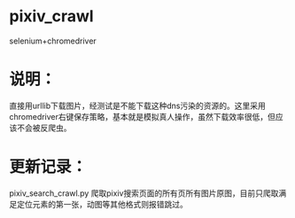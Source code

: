 # pixiv_crawl
selenium+chromedriver

# 说明：

直接用urllib下载图片，经测试是不能下载这种dns污染的资源的。这里采用chromedriver右键保存策略，基本就是模拟真人操作，虽然下载效率很低，但应该不会被反爬虫。

# 更新记录：

pixiv_search_crawl.py 爬取pixiv搜索页面的所有页所有图片原图，目前只爬取满足定位元素的第一张，动图等其他格式则报错跳过。
